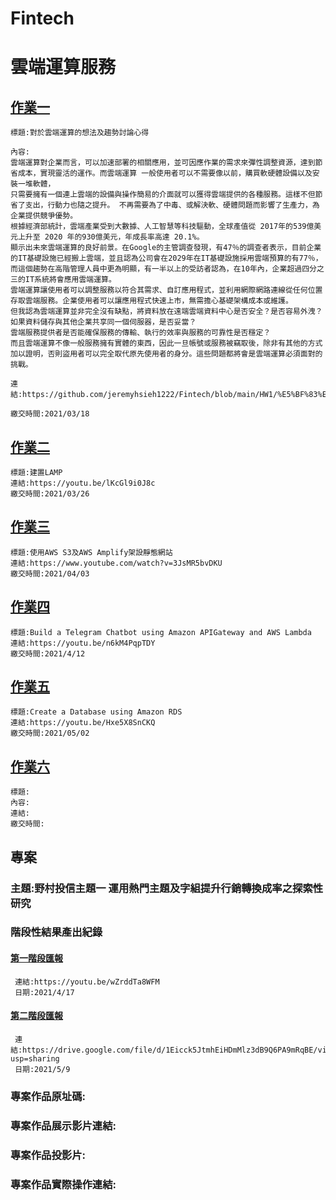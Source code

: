 # Fintech
# 雲端運算服務
## [作業一](https://github.com/jeremyhsieh1222/Fintech/blob/main/HW1/%E5%BF%83%E5%BE%971)
    標題:對於雲端運算的想法及趨勢討論心得
    
    內容:
    雲端運算對企業而言，可以加速部署的相關應用，並可因應作業的需求來彈性調整資源，達到節省成本，實現靈活的運作。而雲端運算 一般使用者可以不需要像以前，購買軟硬體設備以及安裝一堆軟體，
    只需要擁有一個連上雲端的設備與操作簡易的介面就可以獲得雲端提供的各種服務。這樣不但節省了支出，行動力也隨之提升。 不再需要為了中毒、或解決軟、硬體問題而影響了生產力，為企業提供競爭優勢。
    根據經濟部統計，雲端產業受到大數據、人工智慧等科技驅動，全球產值從 2017年的539億美元上升至 2020 年的930億美元，年成長率高達 20.1%。
    顯示出未來雲端運算的良好前景。在Google的主管調查發現，有47％的調查者表示，目前企業的IT基礎設施已經搬上雲端，並且認為公司會在2029年在IT基礎設施採用雲端預算的有77％，
    而這個趨勢在高階管理人員中更為明顯，有一半以上的受訪者認為，在10年內，企業超過四分之三的IT系統將會應用雲端運算。
    雲端運算讓使用者可以調整服務以符合其需求、自訂應用程式，並利用網際網路連線從任何位置存取雲端服務。企業使用者可以讓應用程式快速上市，無需擔心基礎架構成本或維護。
    但我認為雲端運算並非完全沒有缺點，將資料放在遠端雲端資料中心是否安全？是否容易外洩？如果資料儲存與其他企業共享同一個伺服器，是否妥當？
    雲端服務提供者是否能確保服務的傳輸、執行的效率與服務的可靠性是否穩定？
    而且雲端運算不像一般服務擁有實體的東西，因此一旦帳號或服務被竊取後，除非有其他的方式加以證明，否則盜用者可以完全取代原先使用者的身分。這些問題都將會是雲端運算必須面對的挑戰。
    
    連結:https://github.com/jeremyhsieh1222/Fintech/blob/main/HW1/%E5%BF%83%E5%BE%971
    
    繳交時間:2021/03/18
## [作業二](https://youtu.be/lKcGl9i0J8c) 
    標題:建置LAMP
    連結:https://youtu.be/lKcGl9i0J8c
    繳交時間:2021/03/26
## [作業三](https://www.youtube.com/watch?v=3JsMR5bvDKU) 
    標題:使用AWS S3及AWS Amplify架設靜態網站
    連結:https://www.youtube.com/watch?v=3JsMR5bvDKU
    繳交時間:2021/04/03
## [作業四](https://youtu.be/n6kM4PqpTDY) 
    標題:Build a Telegram Chatbot using Amazon APIGateway and AWS Lambda
    連結:https://youtu.be/n6kM4PqpTDY
    繳交時間:2021/4/12
## [作業五](https://youtu.be/Hxe5X8SnCKQ) 
    標題:Create a Database using Amazon RDS
    連結:https://youtu.be/Hxe5X8SnCKQ
    繳交時間:2021/05/02
## [作業六]() 
    標題:
    內容:
    連結:
    繳交時間:    
## 專案
### 主題:野村投信主題一 運用熱門主題及字組提升行銷轉換成率之探索性研究
### 階段性結果產出紀錄
#### [第一階段匯報](https://youtu.be/wZrddTa8WFM)
     連結:https://youtu.be/wZrddTa8WFM
     日期:2021/4/17
#### [第二階段匯報](https://drive.google.com/file/d/1Eicck5JtmhEiHDmMlz3dB9Q6PA9mRqBE/view?usp=sharing)
     連結:https://drive.google.com/file/d/1Eicck5JtmhEiHDmMlz3dB9Q6PA9mRqBE/view?usp=sharing
     日期:2021/5/9
### 專案作品原址碼:
### 專案作品展示影片連結:
### 專案作品投影片:
### 專案作品實際操作連結:

    
  
